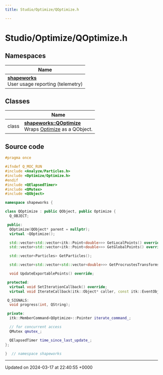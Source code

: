 ```yaml
---
title: Studio/Optimize/QOptimize.h

---
```


# Studio/Optimize/QOptimize.h



## Namespaces

| Name           |
| -------------- |
| **[shapeworks](../Namespaces/namespaceshapeworks.md)** <br>User usage reporting (telemetry)  |

## Classes

|                | Name           |
| -------------- | -------------- |
| class | **[shapeworks::QOptimize](../Classes/classshapeworks_1_1QOptimize.md)** <br>Wraps [Optimize](../Classes/classshapeworks_1_1Optimize.md) as a QObject.  |




## Source code

```cpp
#pragma once

#ifndef Q_MOC_RUN
#include <Analyze/Particles.h>
#include <Optimize/Optimize.h>
#endif
#include <QElapsedTimer>
#include <QMutex>
#include <QObject>

namespace shapeworks {

class QOptimize : public QObject, public Optimize {
  Q_OBJECT;

 public:
  QOptimize(QObject* parent = nullptr);
  virtual ~QOptimize();

  std::vector<std::vector<itk::Point<double>>> GetLocalPoints() override;
  std::vector<std::vector<itk::Point<double>>> GetGlobalPoints() override;

  std::vector<Particles> GetParticles();

  std::vector<std::vector<std::vector<double>>> GetProcrustesTransforms() override;

  void UpdateExportablePoints() override;

 protected:
  virtual void SetIterationCallback() override;
  virtual void IterateCallback(itk::Object* caller, const itk::EventObject&) override;

 Q_SIGNALS:
  void progress(int, QString);

 private:
  itk::MemberCommand<QOptimize>::Pointer iterate_command_;

  // for concurrent access
  QMutex qmutex_;

  QElapsedTimer time_since_last_update_;
};

}  // namespace shapeworks
```


-------------------------------

Updated on 2024-03-17 at 22:40:55 +0000
